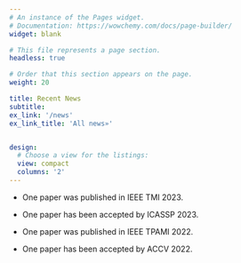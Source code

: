 ```yaml
---
# An instance of the Pages widget.
# Documentation: https://wowchemy.com/docs/page-builder/
widget: blank

# This file represents a page section.
headless: true

# Order that this section appears on the page.
weight: 20

title: Recent News
subtitle:
ex_link: '/news'  
ex_link_title: 'All news»'  


design:
  # Choose a view for the listings:
  view: compact
  columns: '2'
---
```


* One paper was published in IEEE TMI 2023.

* One paper has been accepted by ICASSP 2023.

* One paper was published in IEEE TPAMI 2022.

* One paper has been accepted by ACCV 2022.
